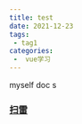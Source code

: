 ```yaml
---
title: test
date: 2021-12-23
tags:
 - tag1
categories:
 -  vue学习
---
```


myself doc s



### <a href="/mygame/mine/mine.html" target="_blank">扫雷</a>